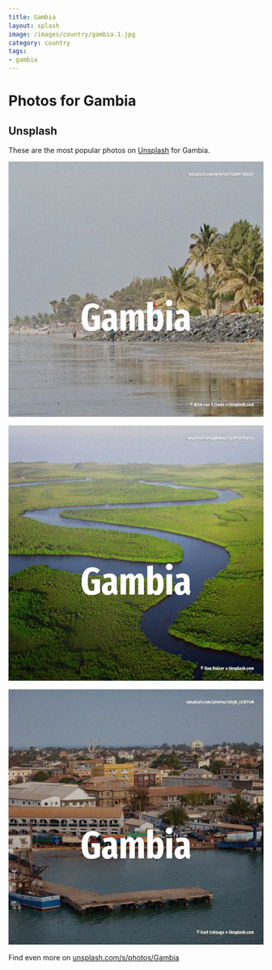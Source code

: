 ```yaml
---
title: Gambia
layout: splash
image: /images/country/gambia.1.jpg
category: country
tags:
- gambia
---
```

# Photos for Gambia

## Unsplash

These are the most popular photos on [Unsplash](https://unsplash.com) for Gambia.

![Gambia](/images/country/gambia.1.jpg)

![Gambia](/images/country/gambia.2.jpg)

![Gambia](/images/country/gambia.3.jpg)

Find even more on [unsplash.com/s/photos/Gambia](https://unsplash.com/s/photos/Gambia)